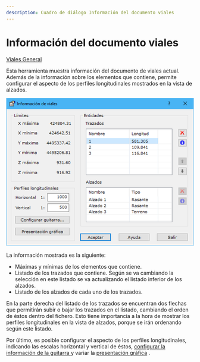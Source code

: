 ```yaml
---
description: Cuadro de diálogo Información del documento viales
---
```


# Información del documento viales

[Viales General](../../fichas-de-herramientas/ficha-de-herramientas-viales/viales-general.md)

Esta herramienta muestra información del documento de viales actual. Además de la información sobre los elementos que contiene, permite configurar el aspecto de los perfiles longitudinales mostrados en la vista de alzados.

![Cuadro de di&#xE1;logo Informaci&#xF3;n de viales](../../../.gitbook/assets/image%20%2865%29.png)

La información mostrada es la siguiente:

* Máximas y mínimas de los elementos que contiene.
* Listado de los trazados que contiene. Según se va cambiando la selección en este listado se va actualizando el listado inferior de los alzados.
* Listado de los alzados de cada uno de los trazados.

En la parte derecha del listado de los trazados se encuentran dos flechas que permitirán subir o bajar los trazados en el listado, cambiando el orden de éstos dentro del fichero. Esto tiene importancia a la hora de mostrar los perfiles longitudinales en la vista de alzados, porque se irán ordenando según este listado.

Por último, es posible configurar el aspecto de los perfiles longitudinales, indicando las escalas horizontal y vertical de éstos, [configurar la información de la guitarra ](../generar/guitarra-de-viales.md)y variar la [presentación gráfica](../../herramientas-mdt/perfiles/presentacion-grafica.md) .

